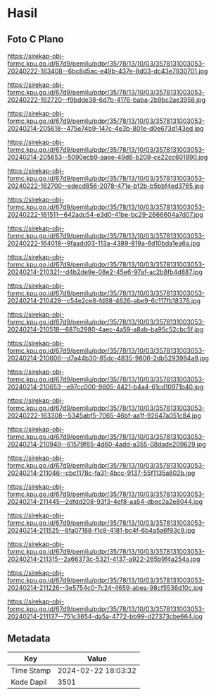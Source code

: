 # Hasil

## Foto C Plano

https://sirekap-obj-formc.kpu.go.id/67d9/pemilu/pdpr/35/78/13/10/03/3578131003053-20240222-163408--6bc8d5ac-e49b-437e-8d03-dc43e7930701.jpg

https://sirekap-obj-formc.kpu.go.id/67d9/pemilu/pdpr/35/78/13/10/03/3578131003053-20240222-162720--f9bdde38-6d7b-4176-baba-2b9bc2ae3958.jpg

https://sirekap-obj-formc.kpu.go.id/67d9/pemilu/pdpr/35/78/13/10/03/3578131003053-20240214-205618--475e74b9-147c-4e3b-801e-d0e673d143ed.jpg

https://sirekap-obj-formc.kpu.go.id/67d9/pemilu/pdpr/35/78/13/10/03/3578131003053-20240214-205653--5090ecb9-aaee-49d6-b209-ce22cc601890.jpg

https://sirekap-obj-formc.kpu.go.id/67d9/pemilu/pdpr/35/78/13/10/03/3578131003053-20240222-162700--edecd856-2078-471e-bf2b-b5bbf4ed3765.jpg

https://sirekap-obj-formc.kpu.go.id/67d9/pemilu/pdpr/35/78/13/10/03/3578131003053-20240222-161511--642adc54-e3d0-41be-bc29-2666604a7d07.jpg

https://sirekap-obj-formc.kpu.go.id/67d9/pemilu/pdpr/35/78/13/10/03/3578131003053-20240222-164018--9faadd03-113a-4389-819a-6d10bda1ea6a.jpg

https://sirekap-obj-formc.kpu.go.id/67d9/pemilu/pdpr/35/78/13/10/03/3578131003053-20240214-210321--d4b2de9e-08e2-45e6-97af-ac2b8fb4d887.jpg

https://sirekap-obj-formc.kpu.go.id/67d9/pemilu/pdpr/35/78/13/10/03/3578131003053-20240214-210428--c54e2ce8-fd88-4626-abe9-6c117fb18376.jpg

https://sirekap-obj-formc.kpu.go.id/67d9/pemilu/pdpr/35/78/13/10/03/3578131003053-20240214-210518--687b2980-4aec-4a59-a8ab-ba95c52cbc5f.jpg

https://sirekap-obj-formc.kpu.go.id/67d9/pemilu/pdpr/35/78/13/10/03/3578131003053-20240214-210606--d7a44b30-85dc-4835-9806-2db5293984a9.jpg

https://sirekap-obj-formc.kpu.go.id/67d9/pemilu/pdpr/35/78/13/10/03/3578131003053-20240214-210653--e97cc000-9805-4421-b4a4-61cd10971b40.jpg

https://sirekap-obj-formc.kpu.go.id/67d9/pemilu/pdpr/35/78/13/10/03/3578131003053-20240222-163308--5345abf5-7065-46bf-aa1f-92647a051c84.jpg

https://sirekap-obj-formc.kpu.go.id/67d9/pemilu/pdpr/35/78/13/10/03/3578131003053-20240214-210949--61579f65-4d60-4add-a355-08dade209629.jpg

https://sirekap-obj-formc.kpu.go.id/67d9/pemilu/pdpr/35/78/13/10/03/3578131003053-20240214-211046--cbc1178c-fa31-4bcc-9137-55f1135a802b.jpg

https://sirekap-obj-formc.kpu.go.id/67d9/pemilu/pdpr/35/78/13/10/03/3578131003053-20240214-211445--2dfdd208-93f3-4ef8-aa54-dbec2a2e8044.jpg

https://sirekap-obj-formc.kpu.go.id/67d9/pemilu/pdpr/35/78/13/10/03/3578131003053-20240214-211525--8fa07188-f1c8-4181-bc4f-6b4a5a6f93c9.jpg

https://sirekap-obj-formc.kpu.go.id/67d9/pemilu/pdpr/35/78/13/10/03/3578131003053-20240214-211315--2a66373c-5321-4137-a922-265b9f4a254a.jpg

https://sirekap-obj-formc.kpu.go.id/67d9/pemilu/pdpr/35/78/13/10/03/3578131003053-20240214-211226--3e5754c0-7c24-4659-abea-98cf5536d10c.jpg

https://sirekap-obj-formc.kpu.go.id/67d9/pemilu/pdpr/35/78/13/10/03/3578131003053-20240214-211137--751c3654-da5a-4772-bb99-d27373cbe664.jpg


## Metadata

| Key        | Value               |
| ---------- | ------------------- |
| Time Stamp | 2024-02-22 18:03:32 |
| Kode Dapil | 3501                |



